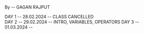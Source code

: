 By -- GAGAN RAJPUT

DAY 1 -- 28.02.2024 -- CLASS CANCELLED                                               
                                                                                    DAY 2 -- 29.02.2024 -- INTRO, VARIABLES, OPERATORS
                                                                                    DAY 3 -- 01.03.2024 -- 
